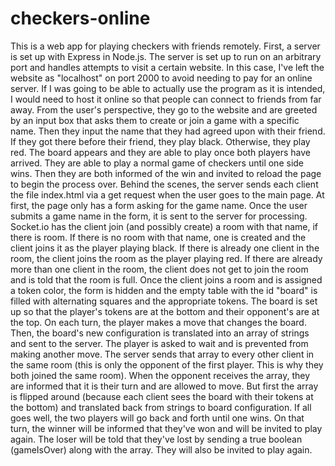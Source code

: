 # checkers-online
This is a web app for playing checkers with friends remotely.
First, a server is set up with Express in Node.js. The server is set up to run on an arbitrary port and handles attempts to visit a certain website.
In this case, I've left the website as "localhost" on port 2000 to avoid needing to pay for an online server. If I was going to be able to actually use the program as it is intended,
I would need to host it online so that people can connect to friends from far away.
From the user's perspective, they go to the website and are greeted by an input box that asks them to create or join a game with a specific name.
Then they input the name that they had agreed upon with their friend. If they got there before their friend, they play black. Otherwise, they play red.
The board appears and they are able to play once both players have arrived. They are able to play a normal game of checkers until one side wins.
Then they are both informed of the win and invited to reload the page to begin the process over.
Behind the scenes, the server sends each client the file index.html via a get request when the user goes to the main page. At first, the page only has a form asking for the game name.
Once the user submits a game name in the form, it is sent to the server for processing. Socket.io has the client join (and possibly create) a room with that name, if there is room.
If there is no room with that name, one is created and the client joins it as the player playing black.
If there is already one client in the room, the client joins the room as the player playing red.
If there are already more than one client in the room, the client does not get to join the room and is told that the room is full.
Once the client joins a room and is assigned a token color, the form is hidden and the empty table with the id "board" is filled with alternating squares and the appropriate tokens.
The board is set up so that the player's tokens are at the bottom and their opponent's are at the top. On each turn, the player makes a move that changes the board.
Then, the board's new configuration is translated into an array of strings and sent to the server. The player is asked to wait and is prevented from making another move.
The server sends that array to every other client in the same room (this is only the opponent of the first player. This is why they both joined the same room).
When the opponent receives the array, they are informed that it is their turn and are allowed to move.
But first the array is flipped around (because each client sees the board with their tokens at the bottom) and translated back from strings to board configuration.
If all goes well, the two players will go back and forth until one wins. On that turn, the winner will be informed that they've won and will be invited to play again.
The loser will be told that they've lost by sending a true boolean (gameIsOver) along with the array. They will also be invited to play again.
